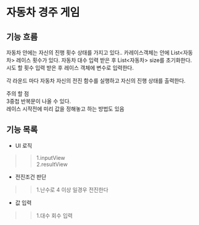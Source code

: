# 자동차 경주 게임
## 기능 흐름
자동차 안에는 자신의 진행 횟수 상태를 가지고 있다..
카레이스객체는 안에 List<자동차> 레이스 횟수가 있다.
자동차 대수 입력 받은 후 List<자동차> size를 초기화한다.
시도 할 횟수 입력 받은 후 레이스 객체에 변수로 입력한다.

각 라운드 마다 자동차 자신의 전진 함수를 실행하고 자신의 진행 상태를 출력한다.

주의 할 점  
3중첩 반복문이 나올 수 있다.   
레이스 시작전에 미리 값을 정해놓고 하는 방법도 있음

## 기능 목록
* UI 로직
>>1.inputView  
>>2.resultView
* 전진조건 판단
>>1.난수로 4 이상 일경우 전진한다
* 값 입력
>>1.대수 회수 입력
